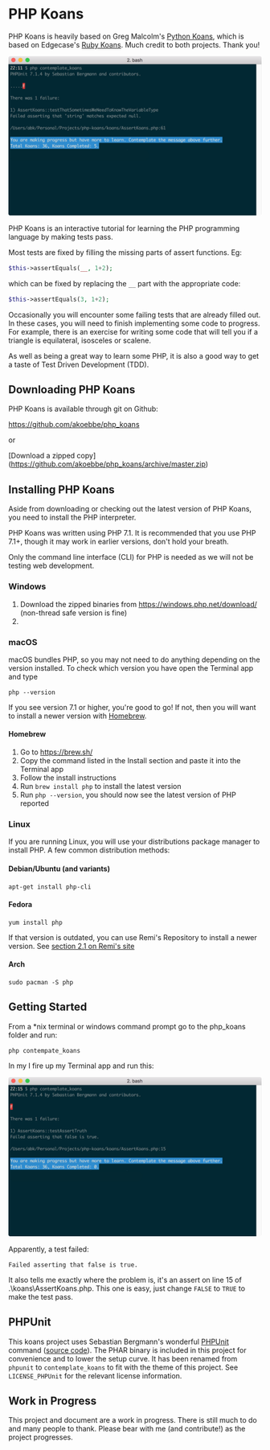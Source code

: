 # PHP Koans

PHP Koans is heavily based on Greg Malcolm's [Python Koans](https://github.com/gregmalcolm/python_koans), which is based on Edgecase's [Ruby Koans](http://rubykoans.com/). Much credit to both projects. Thank you!

![PHP Koans Screenshot](screenshots/php_koans.png?raw=true "PHP Koans Screenshot")

PHP Koans is an interactive tutorial for learning the PHP programming language by making tests pass.

Most tests are fixed by filling the missing parts of assert functions. Eg:

```php
$this->assertEquals(__, 1+2);
```

which can be fixed by replacing the `__` part with the appropriate code:

```php
$this->assertEquals(3, 1+2);
```

Occasionally you will encounter some failing tests that are already filled out. In these cases, you will need to finish implementing some code to progress. For example, there is an exercise for writing some code that will tell you if a triangle is equilateral, isosceles or scalene.

As well as being a great way to learn some PHP, it is also a good way to get a taste of Test Driven Development (TDD).

## Downloading PHP Koans

PHP Koans is available through git on Github:

https://github.com/akoebbe/php_koans

or

[Download a zipped copy] (https://github.com/akoebbe/php_koans/archive/master.zip)

## Installing PHP Koans

Aside from downloading or checking out the latest version of PHP Koans, you need to install the PHP interpreter.

PHP Koans was written using PHP 7.1. It is recommended that you use PHP 7.1+, though it may work in earlier versions, don't hold your breath.

Only the command line interface (CLI) for PHP is needed as we will not be testing web development.

### Windows

1. Download the zipped binaries from https://windows.php.net/download/ (non-thread safe version is fine)
2. 

### macOS

macOS bundles PHP, so you may not need to do anything depending on the version installed. To check which version you have open the Terminal app and type

```
php --version
```

If you see version 7.1 or higher, you're good to go! If not, then you will want to install a newer version with [Homebrew](https://brew.sh/).

#### Homebrew

1. Go to  https://brew.sh/
2. Copy the command listed in the Install section and paste it into the Terminal app
3. Follow the install instructions
4. Run `brew install php` to install the latest version
5. Run `php --version`, you should now see the latest version of PHP reported

### Linux

If you are running Linux, you will use your distributions package manager to install PHP. A few common distribution methods:

#### Debian/Ubuntu (and variants)
```
apt-get install php-cli
```

#### Fedora

```
yum install php
```

If that version is outdated, you can use Remi's Repository to install a newer version. See [section 2.1 on Remi's site](https://blog.remirepo.net/pages/Config-en)

#### Arch

```
sudo pacman -S php
```

## Getting Started

From a *nix terminal or windows command prompt go to the php_koans folder and run:

```
php contempate_koans
```

In my I fire up my Terminal app and run this:

![PHP Koans Screenshot](screenshots/php_koans-step1.png?raw=true "PHP Koans First Run")


Apparently, a test failed:

```
Failed asserting that false is true.
```

It also tells me exactly where the problem is, it's an assert on line 15 of .\koans\AssertKoans.php. This one is easy, just change `FALSE` to `TRUE` to make the test pass.

## PHPUnit

This koans project uses Sebastian Bergmann's wonderful [PHPUnit](https://phpunit.de/) command ([source code](https://github.com/sebastianbergmann/phpunit)). The PHAR binary is included in this project for convenience and to lower the setup curve. It has been renamed from `phpunit` to `contemplate_koans` to fit with the theme of this project. See `LICENSE_PHPUnit` for the relevant license information.

## Work in Progress

This project and document are a work in progress. There is still much to do and many people to thank. Please bear with me (and contribute!) as the project progresses.
